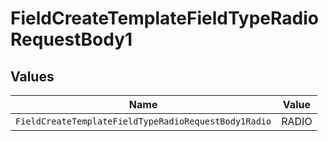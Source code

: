 # FieldCreateTemplateFieldTypeRadioRequestBody1


## Values

| Name                                                 | Value                                                |
| ---------------------------------------------------- | ---------------------------------------------------- |
| `FieldCreateTemplateFieldTypeRadioRequestBody1Radio` | RADIO                                                |